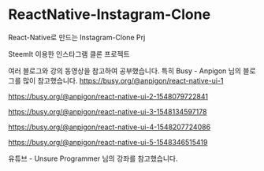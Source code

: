 # ReactNative-Instagram-Clone
React-Native로 만드는 Instagram-Clone Prj

SteemIt 이용한 인스타그램 클론 프로젝트

여러 블로그와 강의 동영상을 참고하여 공부했습니다.
특히 Busy - Anpigon 님의 블로그를 많이 참고했습니다.
https://busy.org/@anpigon/react-native-ui-1

https://busy.org/@anpigon/react-native-ui-2-1548079722841

https://busy.org/@anpigon/react-native-ui-3-1548134597178

https://busy.org/@anpigon/react-native-ui-4-1548207724086

https://busy.org/@anpigon/react-native-ui-5-1548346515419

유튜브 - Unsure Programmer 님의 강좌를 참고했습니다.
